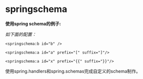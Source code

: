 springschema
============

**使用spring schema的例子:**

*如下面的配置：*

`<springschema:b id="b" />`

`<springschema:a id="a" prefix="[" suffix="]"/>`

`<springschema:a id="x" prefix="{{" suffix="}}"/>`

使用spring.handlers和spring.schemas完成自定义的schema制作。
